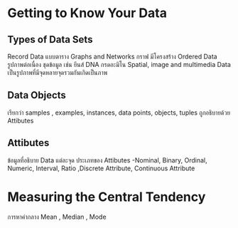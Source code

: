 # Getting to Know Your Data 
## Types of Data Sets
  Record Data แบบตาราง
  Graphs and Networks กราฟ มีโครงสร้าง
  Ordered Data รูปภาพต่อเนื่อง ชุดข้อมูล เช่น ยีนส์ DNA กรดอะมิโน
  Spatial, image and multimedia Data เป็นรูปภาพที่มีจุดหลายจุดรวมกันเกิดเป็นภาพ 
## Data Objects
  เรียกว่า samples , examples, instances, data points, objects, tuples 
  ถูกอธิบายด้วย Attibutes
 ## Attibutes
ข้อมูลที่อธิบาย Data แต่ละจุด ประเภทของ Attibutes -Nominal, Binary, Ordinal, Numeric, Interval, Ratio ,Discrete Attribute, Continuous Attribute

# Measuring the Central Tendency
การหาค่ากลาง Mean , Median , Mode

